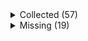 <details><summary>Collected (57)</summary>
<p>

| Packet |
| --- |
| login |
| custom_payload |
| difficulty |
| spawn_position |
| abilities |
| held_item_slot |
| entity_status |
| statistics |
| player_info |
| position |
| world_border |
| update_time |
| window_items |
| set_slot |
| map_chunk |
| spawn_entity |
| entity_metadata |
| entity_velocity |
| entity_update_attributes |
| update_health |
| experience |
| multi_block_change |
| spawn_entity_living |
| chat |
| entity_equipment |
| entity_head_rotation |
| block_change |
| entity_move_look |
| entity_destroy |
| entity_teleport |
| rel_entity_move |
| sound_effect |
| named_entity_spawn |
| world_event |
| entity_look |
| keep_alive |
| tab_complete |
| combat_event |
| unload_chunk |
| respawn |
| game_state_change |
| set_cooldown |
| map |
| title |
| scoreboard_objective |
| scoreboard_display_objective |
| scoreboard_score |
| named_sound_effect |
| entity_effect |
| remove_entity_effect |
| open_window |
| craft_progress_bar |
| transaction |
| close_window |
| boss_bar |
| spawn_entity_painting |
| collect |

</p>
</details>
<details><summary>Missing (19)</summary>
<p>

| Packet |
| --- |
| spawn_entity_experience_orb |
| spawn_entity_weather |
| animation |
| block_break_animation |
| tile_entity_data |
| block_action |
| kick_disconnect |
| explosion |
| world_particles |
| entity |
| vehicle_move |
| open_sign_entity |
| bed |
| resource_pack_send |
| camera |
| attach_entity |
| set_passengers |
| teams |
| playerlist_header |

</p>
</details>